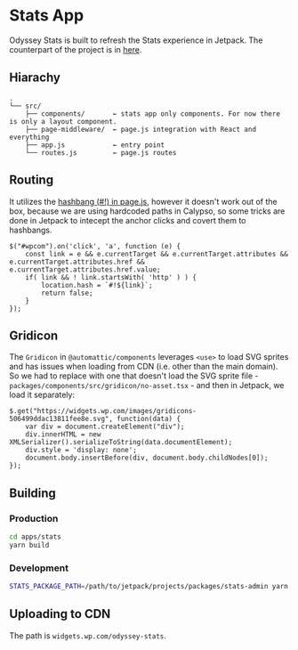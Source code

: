 # Stats App

Odyssey Stats is built to refresh the Stats experience in Jetpack. The counterpart of the project is in [here](https://github.com/Automattic/jetpack/tree/trunk/projects/packages/stats-admin).

## Hiarachy

```
.
└── src/
    ├── components/       ← stats app only components. For now there is only a layout component.
    ├── page-middleware/  ← page.js integration with React and everything
    ├── app.js            ← entry point
    └── routes.js         ← page.js routes
```

## Routing

It utilizes the [hashbang (#!) in page.js](https://github.com/visionmedia/page.js), however it doesn't work out of the box, because we are using hardcoded paths in Calypso, so some tricks are done in Jetpack to intecept the anchor clicks and covert them to hashbangs.

```
$("#wpcom").on('click', 'a', function (e) {
	const link = e && e.currentTarget && e.currentTarget.attributes && e.currentTarget.attributes.href && e.currentTarget.attributes.href.value;
	if( link && ! link.startsWith( 'http' ) ) {
		location.hash = `#!${link}`;
		return false;
	}
});
```

## Gridicon

The `Gridicon` in `@automattic/components` leverages `<use>` to load SVG sprites and has issues when loading from CDN (i.e. other than the main domain). So we had to replace with one that doesn't load the SVG sprite file - `packages/components/src/gridicon/no-asset.tsx` - and then in Jetpack, we load it separately:

```
$.get("https://widgets.wp.com/images/gridicons-506499ddac13811fee8e.svg", function(data) {
	var div = document.createElement("div");
	div.innerHTML = new XMLSerializer().serializeToString(data.documentElement);
	div.style = 'display: none';
	document.body.insertBefore(div, document.body.childNodes[0]);
});
```

## Building

### Production

```bash
cd apps/stats
yarn build
```

### Development

```bash
STATS_PACKAGE_PATH=/path/to/jetpack/projects/packages/stats-admin yarn dev
```

## Uploading to CDN

The path is `widgets.wp.com/odyssey-stats`.
